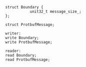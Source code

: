 
	struct Boundary {
       	       unit32_t message_size_;
	};

	struct ProtbufMessage;

	writer:
	write Boundary;
	write ProtbufMessage;

	reader:
	read Boundary;
	read ProtbufMessage;
